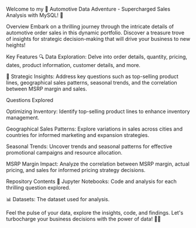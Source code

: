 Welcome to my 🚗 Automotive Data Adventure - Supercharged Sales Analysis with MySQL! 🚀

Overview
Embark on a thrilling journey through the intricate details of automotive order sales in this dynamic portfolio. Discover a treasure trove of insights for strategic decision-making that will drive your business to new heights!

Key Features
🔍 Data Exploration: Delve into order details, quantity, pricing, dates, product information, customer details, and more.

🚀 Strategic Insights: Address key questions such as top-selling product lines, geographical sales patterns, seasonal trends, and the correlation between MSRP margin and sales.

Questions Explored

Optimizing Inventory: Identify top-selling product lines to enhance inventory management.

Geographical Sales Patterns: Explore variations in sales across cities and countries for informed marketing and expansion strategies.

Seasonal Trends: Uncover trends and seasonal patterns for effective promotional campaigns and resource allocation.

MSRP Margin Impact: Analyze the correlation between MSRP margin, actual pricing, and sales for informed pricing strategy decisions.

Repository Contents
📓 Jupyter Notebooks: Code and analysis for each thrilling question explored.

📊 Datasets: The dataset used for analysis.

Feel the pulse of your data, explore the insights, code, and findings. Let's turbocharge your business decisions with the power of data! 🚗💨

